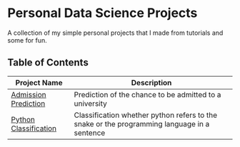 # Personal Data Science Projects
A collection of my simple personal projects that I made from tutorials and some for fun.

## Table of Contents
Project Name | Description |
|---|---|
| [Admission Prediction](https://github.com/fdavidsen/Personal-Data-Science-Projects/tree/master/Admission%20Prediction) | Prediction of the chance to be admitted to a university |
| [Python Classification](https://github.com/fdavidsen/Personal-Data-Science-Projects/tree/master/Python%20Classification) | Classification whether python refers to the snake or the programming language in a sentence |

